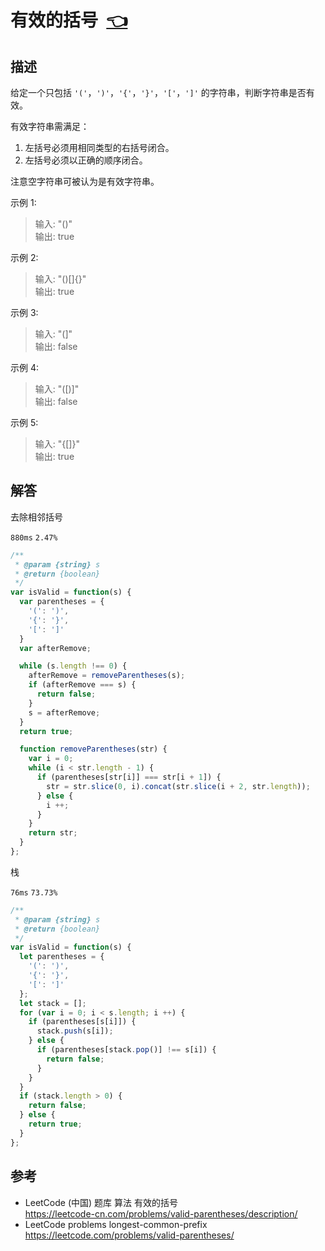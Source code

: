 # <a id="validParentheses"></a>有效的括号&nbsp;&nbsp;[:point_left:][readme.problemSet.algorithm.validParentheses] #

## 描述 ##

给定一个只包括 `'('`，`')'`，`'{'`，`'}'`，`'['`，`']'` 的字符串，判断字符串是否有效。

有效字符串需满足：

1. 左括号必须用相同类型的右括号闭合。
1. 左括号必须以正确的顺序闭合。

注意空字符串可被认为是有效字符串。

示例 1:

> 输入: "()"  
> 输出: true

示例 2:

> 输入: "()[]{}"  
> 输出: true

示例 3:

> 输入: "(]"  
> 输出: false

示例 4:

> 输入: "([)]"  
> 输出: false

示例 5:

> 输入: "{[]}"  
> 输出: true

## 解答 ##

去除相邻括号

`880ms` `2.47%`

```javascript
/**
 * @param {string} s
 * @return {boolean}
 */
var isValid = function(s) {
  var parentheses = {
    '(': ')',
    '{': '}',
    '[': ']'
  }
  var afterRemove;

  while (s.length !== 0) {
    afterRemove = removeParentheses(s);
    if (afterRemove === s) {
      return false;
    }
    s = afterRemove;
  }
  return true;

  function removeParentheses(str) {
    var i = 0;
    while (i < str.length - 1) {
      if (parentheses[str[i]] === str[i + 1]) {
        str = str.slice(0, i).concat(str.slice(i + 2, str.length));
      } else {
        i ++;
      }
    }
    return str;
  }
};
```

栈

`76ms` `73.73%`

```javascript
/**
 * @param {string} s
 * @return {boolean}
 */
var isValid = function(s) {
  let parentheses = {
    '(': ')',
    '{': '}',
    '[': ']'
  };
  let stack = [];
  for (var i = 0; i < s.length; i ++) {
    if (parentheses[s[i]]) {
      stack.push(s[i]);
    } else {
      if (parentheses[stack.pop()] !== s[i]) {
        return false;
      }
    }
  }
  if (stack.length > 0) {
    return false;
  } else {
    return true;
  }
};
```

## 参考 ##

* LeetCode (中国) 题库 算法 有效的括号  
  <https://leetcode-cn.com/problems/valid-parentheses/description/>
* LeetCode problems longest-common-prefix  
  <https://leetcode.com/problems/valid-parentheses/>

<!-- 链接 开始 -->
[readme.problemSet.algorithm.validParentheses]: ../../README.md#problemSet.algorithm.validParentheses "README"
<!-- 链接 结束 -->